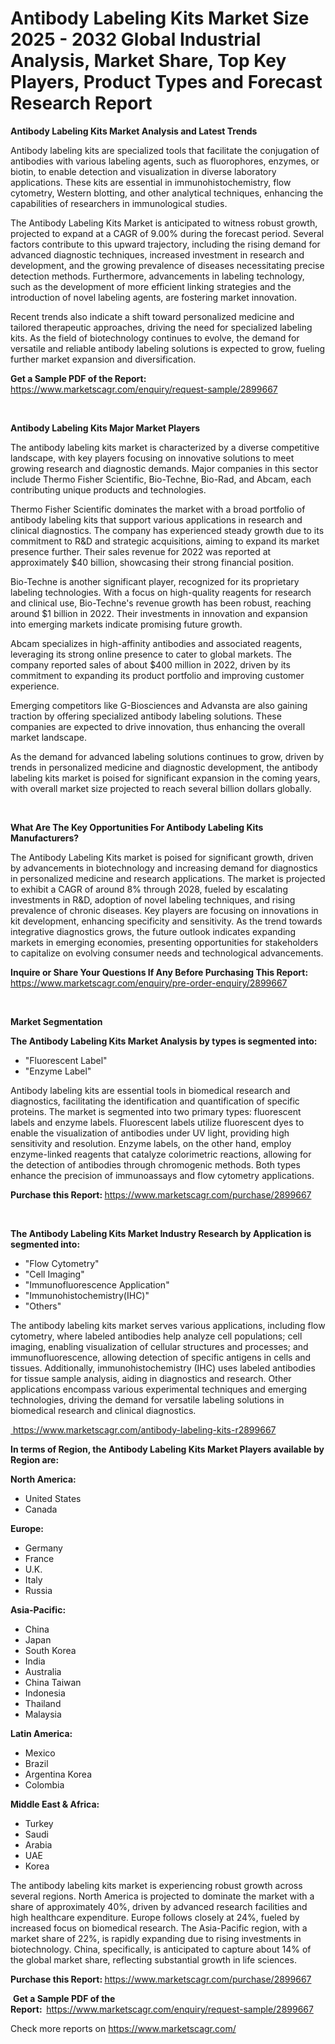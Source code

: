 <p><h1>Antibody Labeling Kits Market Size 2025 - 2032 Global Industrial Analysis, Market Share, Top Key Players, Product Types and Forecast Research Report</h1></p><p><strong>Antibody Labeling Kits Market Analysis and Latest Trends</strong></p>
<p><p>Antibody labeling kits are specialized tools that facilitate the conjugation of antibodies with various labeling agents, such as fluorophores, enzymes, or biotin, to enable detection and visualization in diverse laboratory applications. These kits are essential in immunohistochemistry, flow cytometry, Western blotting, and other analytical techniques, enhancing the capabilities of researchers in immunological studies.</p><p>The Antibody Labeling Kits Market is anticipated to witness robust growth, projected to expand at a CAGR of 9.00% during the forecast period. Several factors contribute to this upward trajectory, including the rising demand for advanced diagnostic techniques, increased investment in research and development, and the growing prevalence of diseases necessitating precise detection methods. Furthermore, advancements in labeling technology, such as the development of more efficient linking strategies and the introduction of novel labeling agents, are fostering market innovation.</p><p>Recent trends also indicate a shift toward personalized medicine and tailored therapeutic approaches, driving the need for specialized labeling kits. As the field of biotechnology continues to evolve, the demand for versatile and reliable antibody labeling solutions is expected to grow, fueling further market expansion and diversification.</p></p>
<p><strong>Get a Sample PDF of the Report:&nbsp;</strong> <a href="https://www.marketscagr.com/enquiry/request-sample/2899667?utm_campaign=2116&utm_medium=2&utm_source=Github&utm_content=ia&utm_term=16032025&utm_id=antibody-labeling-kits">https://www.marketscagr.com/enquiry/request-sample/2899667</a></p>
<p>&nbsp;</p>
<p><strong>Antibody Labeling Kits Major Market Players</strong></p>
<p><p>The antibody labeling kits market is characterized by a diverse competitive landscape, with key players focusing on innovative solutions to meet growing research and diagnostic demands. Major companies in this sector include Thermo Fisher Scientific, Bio-Techne, Bio-Rad, and Abcam, each contributing unique products and technologies.</p><p>Thermo Fisher Scientific dominates the market with a broad portfolio of antibody labeling kits that support various applications in research and clinical diagnostics. The company has experienced steady growth due to its commitment to R&D and strategic acquisitions, aiming to expand its market presence further. Their sales revenue for 2022 was reported at approximately $40 billion, showcasing their strong financial position.</p><p>Bio-Techne is another significant player, recognized for its proprietary labeling technologies. With a focus on high-quality reagents for research and clinical use, Bio-Techne's revenue growth has been robust, reaching around $1 billion in 2022. Their investments in innovation and expansion into emerging markets indicate promising future growth.</p><p>Abcam specializes in high-affinity antibodies and associated reagents, leveraging its strong online presence to cater to global markets. The company reported sales of about $400 million in 2022, driven by its commitment to expanding its product portfolio and improving customer experience.</p><p>Emerging competitors like G-Biosciences and Advansta are also gaining traction by offering specialized antibody labeling solutions. These companies are expected to drive innovation, thus enhancing the overall market landscape.</p><p>As the demand for advanced labeling solutions continues to grow, driven by trends in personalized medicine and diagnostic development, the antibody labeling kits market is poised for significant expansion in the coming years, with overall market size projected to reach several billion dollars globally.</p></p>
<p>&nbsp;</p>
<p><strong>What Are The Key Opportunities For Antibody Labeling Kits Manufacturers?</strong></p>
<p><p>The Antibody Labeling Kits market is poised for significant growth, driven by advancements in biotechnology and increasing demand for diagnostics in personalized medicine and research applications. The market is projected to exhibit a CAGR of around 8% through 2028, fueled by escalating investments in R&D, adoption of novel labeling techniques, and rising prevalence of chronic diseases. Key players are focusing on innovations in kit development, enhancing specificity and sensitivity. As the trend towards integrative diagnostics grows, the future outlook indicates expanding markets in emerging economies, presenting opportunities for stakeholders to capitalize on evolving consumer needs and technological advancements.</p></p>
<p><strong>Inquire or Share Your Questions If Any Before Purchasing This Report:</strong> <a href="https://www.marketscagr.com/enquiry/pre-order-enquiry/2899667?utm_campaign=2116&utm_medium=2&utm_source=Github&utm_content=ia&utm_term=16032025&utm_id=antibody-labeling-kits">https://www.marketscagr.com/enquiry/pre-order-enquiry/2899667</a></p>
<p>&nbsp;</p>
<p><strong>Market Segmentation</strong></p>
<p><strong>The Antibody Labeling Kits Market Analysis by types is segmented into:</strong></p>
<p><ul><li>"Fluorescent Label"</li><li>"Enzyme Label"</li></ul></p>
<p><p>Antibody labeling kits are essential tools in biomedical research and diagnostics, facilitating the identification and quantification of specific proteins. The market is segmented into two primary types: fluorescent labels and enzyme labels. Fluorescent labels utilize fluorescent dyes to enable the visualization of antibodies under UV light, providing high sensitivity and resolution. Enzyme labels, on the other hand, employ enzyme-linked reagents that catalyze colorimetric reactions, allowing for the detection of antibodies through chromogenic methods. Both types enhance the precision of immunoassays and flow cytometry applications.</p></p>
<p><strong>Purchase this Report:&nbsp;</strong><a href="https://www.marketscagr.com/purchase/2899667?utm_campaign=2116&utm_medium=2&utm_source=Github&utm_content=ia&utm_term=16032025&utm_id=antibody-labeling-kits">https://www.marketscagr.com/purchase/2899667</a></p>
<p>&nbsp;</p>
<p><strong>The Antibody Labeling Kits Market Industry Research by Application is segmented into:</strong></p>
<p><ul><li>"Flow Cytometry"</li><li>"Cell Imaging"</li><li>"Immunofluorescence Application"</li><li>"Immunohistochemistry(IHC)"</li><li>"Others"</li></ul></p>
<p><p>The antibody labeling kits market serves various applications, including flow cytometry, where labeled antibodies help analyze cell populations; cell imaging, enabling visualization of cellular structures and processes; and immunofluorescence, allowing detection of specific antigens in cells and tissues. Additionally, immunohistochemistry (IHC) uses labeled antibodies for tissue sample analysis, aiding in diagnostics and research. Other applications encompass various experimental techniques and emerging technologies, driving the demand for versatile labeling solutions in biomedical research and clinical diagnostics.</p></p>
<p><a href="https://www.marketscagr.com/antibody-labeling-kits-r2899667?utm_campaign=2116&utm_medium=2&utm_source=Github&utm_content=ia&utm_term=16032025&utm_id=antibody-labeling-kits">&nbsp;https://www.marketscagr.com/antibody-labeling-kits-r2899667</a></p>
<p><strong>In terms of Region, the Antibody Labeling Kits Market Players available by Region are:</strong></p>
<p>
    <p> <strong> North America: </strong>
        <ul>
            <li>United States</li>
            <li>Canada</li>
        </ul>
        </p> 
    <p> <strong> Europe: </strong>
        <ul>
            <li>Germany</li>
            <li>France</li>
            <li>U.K.</li>
            <li>Italy</li>
            <li>Russia</li>
        </ul>
        </p> 
    <p> <strong> Asia-Pacific: </strong>
        <ul>
            <li>China</li>
            <li>Japan</li>
            <li>South Korea</li>
            <li>India</li>
            <li>Australia</li>
            <li>China Taiwan</li>
            <li>Indonesia</li>
            <li>Thailand</li>
            <li>Malaysia</li>
        </ul>
        </p> 
    <p> <strong> Latin America: </strong>
        <ul>
            <li>Mexico</li>
            <li>Brazil</li>
            <li>Argentina Korea</li>
            <li>Colombia</li>
        </ul>
        </p> 
    <p> <strong> Middle East & Africa: </strong>
        <ul>
            <li>Turkey</li>
            <li>Saudi</li>
            <li>Arabia</li>
            <li>UAE</li>
            <li>Korea</li>
        </ul>
    </p>
    </p>
<p><p>The antibody labeling kits market is experiencing robust growth across several regions. North America is projected to dominate the market with a share of approximately 40%, driven by advanced research facilities and high healthcare expenditure. Europe follows closely at 24%, fueled by increased focus on biomedical research. The Asia-Pacific region, with a market share of 22%, is rapidly expanding due to rising investments in biotechnology. China, specifically, is anticipated to capture about 14% of the global market share, reflecting substantial growth in life sciences.</p></p>
<p><strong>Purchase this Report: </strong><a href="https://www.marketscagr.com/purchase/2899667?utm_campaign=2116&utm_medium=2&utm_source=Github&utm_content=ia&utm_term=16032025&utm_id=antibody-labeling-kits">https://www.marketscagr.com/purchase/2899667</a></p>
<p>&nbsp;<strong>Get a Sample PDF of the Report:&nbsp;&nbsp;</strong><a href="https://www.marketscagr.com/enquiry/request-sample/2899667?utm_campaign=2116&utm_medium=2&utm_source=Github&utm_content=ia&utm_term=16032025&utm_id=antibody-labeling-kits">https://www.marketscagr.com/enquiry/request-sample/2899667</a></p>
<p><strong></strong></p>
<p>Check more reports on <a href="https://www.marketscagr.com/?utm_campaign=2116&utm_medium=2&utm_source=Github&utm_content=ia&utm_term=16032025&utm_id=antibody-labeling-kits">https://www.marketscagr.com/</a></p>